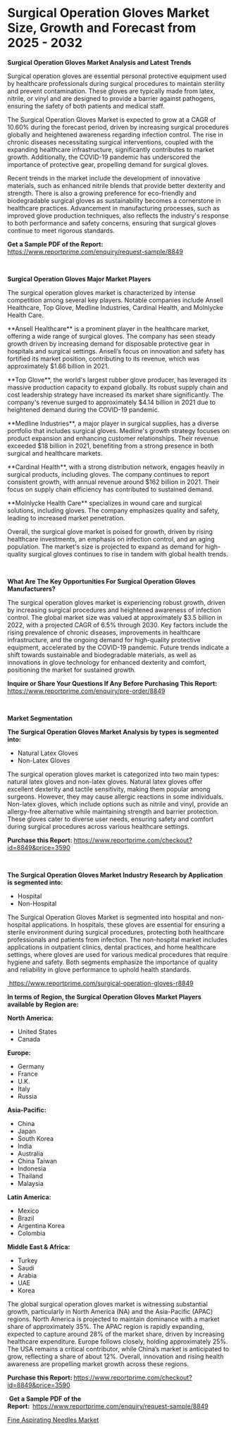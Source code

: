 <p><h1>Surgical Operation Gloves Market Size, Growth and Forecast from 2025 - 2032</h1></p><p><strong>Surgical Operation Gloves Market Analysis and Latest Trends</strong></p>
<p><p>Surgical operation gloves are essential personal protective equipment used by healthcare professionals during surgical procedures to maintain sterility and prevent contamination. These gloves are typically made from latex, nitrile, or vinyl and are designed to provide a barrier against pathogens, ensuring the safety of both patients and medical staff.</p><p>The Surgical Operation Gloves Market is expected to grow at a CAGR of 10.60% during the forecast period, driven by increasing surgical procedures globally and heightened awareness regarding infection control. The rise in chronic diseases necessitating surgical interventions, coupled with the expanding healthcare infrastructure, significantly contributes to market growth. Additionally, the COVID-19 pandemic has underscored the importance of protective gear, propelling demand for surgical gloves.</p><p>Recent trends in the market include the development of innovative materials, such as enhanced nitrile blends that provide better dexterity and strength. There is also a growing preference for eco-friendly and biodegradable surgical gloves as sustainability becomes a cornerstone in healthcare practices. Advancement in manufacturing processes, such as improved glove production techniques, also reflects the industry's response to both performance and safety concerns, ensuring that surgical gloves continue to meet rigorous standards.</p></p>
<p><strong>Get a Sample PDF of the Report:&nbsp;</strong> <a href="https://www.reportprime.com/enquiry/request-sample/8849?utm_campaign=2991&utm_medium=2&utm_source=Github&utm_content=ia&utm_term=20032025&utm_id=surgical-operation-gloves">https://www.reportprime.com/enquiry/request-sample/8849</a></p>
<p>&nbsp;</p>
<p><strong>Surgical Operation Gloves Major Market Players</strong></p>
<p><p>The surgical operation gloves market is characterized by intense competition among several key players. Notable companies include Ansell Healthcare, Top Glove, Medline Industries, Cardinal Health, and Molnlycke Health Care.</p><p>**Ansell Healthcare** is a prominent player in the healthcare market, offering a wide range of surgical gloves. The company has seen steady growth driven by increasing demand for disposable protective gear in hospitals and surgical settings. Ansell’s focus on innovation and safety has fortified its market position, contributing to its revenue, which was approximately $1.66 billion in 2021.</p><p>**Top Glove**, the world's largest rubber glove producer, has leveraged its massive production capacity to expand globally. Its robust supply chain and cost leadership strategy have increased its market share significantly. The company's revenue surged to approximately $4.14 billion in 2021 due to heightened demand during the COVID-19 pandemic.</p><p>**Medline Industries**, a major player in surgical supplies, has a diverse portfolio that includes surgical gloves. Medline's growth strategy focuses on product expansion and enhancing customer relationships. Their revenue exceeded $18 billion in 2021, benefiting from a strong presence in both surgical and healthcare markets.</p><p>**Cardinal Health**, with a strong distribution network, engages heavily in surgical products, including gloves. The company continues to report consistent growth, with annual revenue around $162 billion in 2021. Their focus on supply chain efficiency has contributed to sustained demand.</p><p>**Molnlycke Health Care** specializes in wound care and surgical solutions, including gloves. The company emphasizes quality and safety, leading to increased market penetration.</p><p>Overall, the surgical glove market is poised for growth, driven by rising healthcare investments, an emphasis on infection control, and an aging population. The market's size is projected to expand as demand for high-quality surgical gloves continues to rise in tandem with global health trends.</p></p>
<p>&nbsp;</p>
<p><strong>What Are The Key Opportunities For Surgical Operation Gloves Manufacturers?</strong></p>
<p><p>The surgical operation gloves market is experiencing robust growth, driven by increasing surgical procedures and heightened awareness of infection control. The global market size was valued at approximately $3.5 billion in 2022, with a projected CAGR of 6.5% through 2030. Key factors include the rising prevalence of chronic diseases, improvements in healthcare infrastructure, and the ongoing demand for high-quality protective equipment, accelerated by the COVID-19 pandemic. Future trends indicate a shift towards sustainable and biodegradable materials, as well as innovations in glove technology for enhanced dexterity and comfort, positioning the market for sustained growth.</p></p>
<p><strong>Inquire or Share Your Questions If Any Before Purchasing This Report:</strong> <a href="https://www.reportprime.com/enquiry/pre-order/8849?utm_campaign=2991&utm_medium=2&utm_source=Github&utm_content=ia&utm_term=20032025&utm_id=surgical-operation-gloves">https://www.reportprime.com/enquiry/pre-order/8849</a></p>
<p>&nbsp;</p>
<p><strong>Market Segmentation</strong></p>
<p><strong>The Surgical Operation Gloves Market Analysis by types is segmented into:</strong></p>
<p><ul><li>Natural Latex Gloves</li><li>Non-Latex Gloves</li></ul></p>
<p><p>The surgical operation gloves market is categorized into two main types: natural latex gloves and non-latex gloves. Natural latex gloves offer excellent dexterity and tactile sensitivity, making them popular among surgeons. However, they may cause allergic reactions in some individuals. Non-latex gloves, which include options such as nitrile and vinyl, provide an allergy-free alternative while maintaining strength and barrier protection. These gloves cater to diverse user needs, ensuring safety and comfort during surgical procedures across various healthcare settings.</p></p>
<p><strong>Purchase this Report:&nbsp;</strong><a href="https://www.reportprime.com/checkout?id=8849&price=3590&utm_campaign=2991&utm_medium=2&utm_source=Github&utm_content=ia&utm_term=20032025&utm_id=surgical-operation-gloves">https://www.reportprime.com/checkout?id=8849&price=3590</a></p>
<p>&nbsp;</p>
<p><strong>The Surgical Operation Gloves Market Industry Research by Application is segmented into:</strong></p>
<p><ul><li>Hospital</li><li>Non-Hospital</li></ul></p>
<p><p>The Surgical Operation Gloves Market is segmented into hospital and non-hospital applications. In hospitals, these gloves are essential for ensuring a sterile environment during surgical procedures, protecting both healthcare professionals and patients from infection. The non-hospital market includes applications in outpatient clinics, dental practices, and home healthcare settings, where gloves are used for various medical procedures that require hygiene and safety. Both segments emphasize the importance of quality and reliability in glove performance to uphold health standards.</p></p>
<p><a href="https://www.reportprime.com/surgical-operation-gloves-r8849?utm_campaign=2991&utm_medium=2&utm_source=Github&utm_content=ia&utm_term=20032025&utm_id=surgical-operation-gloves">&nbsp;https://www.reportprime.com/surgical-operation-gloves-r8849</a></p>
<p><strong>In terms of Region, the Surgical Operation Gloves Market Players available by Region are:</strong></p>
<p>
    <p> <strong> North America: </strong>
        <ul>
            <li>United States</li>
            <li>Canada</li>
        </ul>
        </p> 
    <p> <strong> Europe: </strong>
        <ul>
            <li>Germany</li>
            <li>France</li>
            <li>U.K.</li>
            <li>Italy</li>
            <li>Russia</li>
        </ul>
        </p> 
    <p> <strong> Asia-Pacific: </strong>
        <ul>
            <li>China</li>
            <li>Japan</li>
            <li>South Korea</li>
            <li>India</li>
            <li>Australia</li>
            <li>China Taiwan</li>
            <li>Indonesia</li>
            <li>Thailand</li>
            <li>Malaysia</li>
        </ul>
        </p> 
    <p> <strong> Latin America: </strong>
        <ul>
            <li>Mexico</li>
            <li>Brazil</li>
            <li>Argentina Korea</li>
            <li>Colombia</li>
        </ul>
        </p> 
    <p> <strong> Middle East & Africa: </strong>
        <ul>
            <li>Turkey</li>
            <li>Saudi</li>
            <li>Arabia</li>
            <li>UAE</li>
            <li>Korea</li>
        </ul>
    </p>
    </p>
<p><p>The global surgical operation gloves market is witnessing substantial growth, particularly in North America (NA) and the Asia-Pacific (APAC) regions. North America is projected to maintain dominance with a market share of approximately 35%. The APAC region is rapidly expanding, expected to capture around 28% of the market share, driven by increasing healthcare expenditure. Europe follows closely, holding approximately 25%. The USA remains a critical contributor, while China’s market is anticipated to grow, reflecting a share of about 12%. Overall, innovation and rising health awareness are propelling market growth across these regions.</p></p>
<p><strong>Purchase this Report: </strong><a href="https://www.reportprime.com/checkout?id=8849&price=3590&utm_campaign=2991&utm_medium=2&utm_source=Github&utm_content=ia&utm_term=20032025&utm_id=surgical-operation-gloves">https://www.reportprime.com/checkout?id=8849&price=3590</a></p>
<p>&nbsp;<strong>Get a Sample PDF of the Report:&nbsp;&nbsp;</strong><a href="https://www.reportprime.com/enquiry/request-sample/8849?utm_campaign=2991&utm_medium=2&utm_source=Github&utm_content=ia&utm_term=20032025&utm_id=surgical-operation-gloves">https://www.reportprime.com/enquiry/request-sample/8849</a></p>
<p><strong></strong></p>
<p><p><a href="https://github.com/ternainglin/Market-Research-Report-List-1/blob/main/fine-aspirating-needles-market.md?utm_campaign=2991&utm_medium=2&utm_source=Github&utm_content=ia&utm_term=20032025&utm_id=surgical-operation-gloves">Fine Aspirating Needles Market</a></p></p>